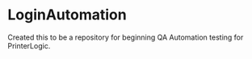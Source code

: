# LoginAutomation
Created this to be a repository for beginning QA Automation testing for PrinterLogic. 
